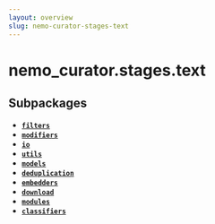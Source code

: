 ```yaml
---
layout: overview
slug: nemo-curator-stages-text
---
```


# nemo_curator.stages.text



## Subpackages

- **[`filters`](nemo-curator-stages-text-filters)**
- **[`modifiers`](nemo-curator-stages-text-modifiers)**
- **[`io`](nemo-curator-stages-text-io)**
- **[`utils`](nemo-curator-stages-text-utils)**
- **[`models`](nemo-curator-stages-text-models)**
- **[`deduplication`](nemo-curator-stages-text-deduplication)**
- **[`embedders`](nemo-curator-stages-text-embedders)**
- **[`download`](nemo-curator-stages-text-download)**
- **[`modules`](nemo-curator-stages-text-modules)**
- **[`classifiers`](nemo-curator-stages-text-classifiers)**
